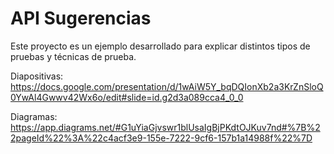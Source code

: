 # API Sugerencias

Este proyecto es un ejemplo desarrollado para explicar distintos tipos de pruebas y técnicas de prueba.

Diapositivas: https://docs.google.com/presentation/d/1wAiW5Y_bqDQIonXb2a3KrZnSloQ0YwAl4Gwwv42Wx6o/edit#slide=id.g2d3a089cca4_0_0

Diagramas: https://app.diagrams.net/#G1uYiaGjvswr1blUsaIgBjPKdtOJKuv7nd#%7B%22pageId%22%3A%22c4acf3e9-155e-7222-9cf6-157b1a14988f%22%7D
